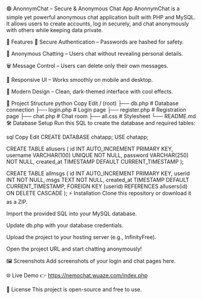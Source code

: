 🟢 AnonnymChat – Secure & Anonymous Chat App
AnonnymChat is a simple yet powerful anonymous chat application built with PHP and MySQL.
It allows users to create accounts, log in securely, and chat anonymously with others while keeping data private.

🚀 Features
🔐 Secure Authentication – Passwords are hashed for safety.

💬 Anonymous Chatting – Users chat without revealing personal details.

🗑️ Message Control – Users can delete only their own messages.

📱 Responsive UI – Works smoothly on mobile and desktop.

🎨 Modern Design – Clean, dark-themed interface with cool effects.

📂 Project Structure
python
Copy
Edit
/ (root)
 ├── db.php           # Database connection
 ├── login.php        # Login page
 ├── register.php     # Registration page
 ├── chat.php         # Chat room
 ├── all.css          # Stylesheet
 └── README.md
🛠 Database Setup
Run this SQL to create the database and required tables:

sql
Copy
Edit
CREATE DATABASE chatapp;
USE chatapp;

CREATE TABLE allusers (
    id INT AUTO_INCREMENT PRIMARY KEY,
    username VARCHAR(100) UNIQUE NOT NULL,
    password VARCHAR(250) NOT NULL,
    created_at TIMESTAMP DEFAULT CURRENT_TIMESTAMP
);

CREATE TABLE allmsgs (
    id INT AUTO_INCREMENT PRIMARY KEY,
    userid INT NOT NULL,
    msgs TEXT NOT NULL,
    created_at TIMESTAMP DEFAULT CURRENT_TIMESTAMP,
    FOREIGN KEY (userid) REFERENCES allusers(id) ON DELETE CASCADE
);
⚡ Installation
Clone this repository or download it as a ZIP.

Import the provided SQL into your MySQL database.

Update db.php with your database credentials.

Upload the project to your hosting server (e.g., InfinityFree).

Open the project URL and start chatting anonymously!

🖼 Screenshots
Add screenshots of your login and chat pages here.

🌐 Live Demo
👉 https://nemochat.wuaze.com/index.php

📜 License
This project is open-source and free to use.

